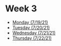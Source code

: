 # Week 3
- [Monday (7/19/21)](mon3.md)
- [Tuesday (7/20/21)](tues3.md)
- [Wednesday (7/21/21)](https://johnkwillis.github.io/data310/wednesday3.html)
- [Thursday (7/22/21)](https://gwen013.github.io/data310/22ThursdayResponse.html)
